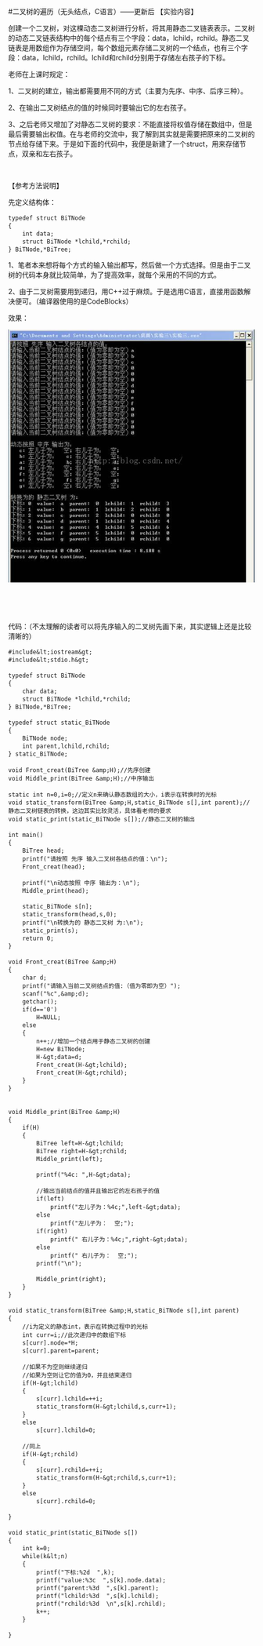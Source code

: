 #二叉树的遍历（无头结点，C语言）——更新后
【实验内容】

创建一个二叉树，对这棵动态二叉树进行分析，将其用静态二叉链表表示。二叉树的动态二叉链表结构中的每个结点有三个字段：data，lchild，rchild。静态二叉链表是用数组作为存储空间，每个数组元素存储二叉树的一个结点，也有三个字段：data，lchild，rchild。lchild和rchild分别用于存储左右孩子的下标。

 

老师在上课时规定：

1、二叉树的建立，输出都需要用不同的方式（主要为先序、中序、后序三种）。

2、在输出二叉树结点的值的时候同时要输出它的左右孩子。

3、之后老师又增加了对静态二叉树的要求：不能直接将权值存储在数组中，但是最后需要输出权值。在与老师的交流中，我了解到其实就是需要把原来的二叉树的节点给存储下来。于是如下面的代码中，我便是新建了一个struct，用来存储节点，双亲和左右孩子。

 

 

【参考方法说明】

先定义结构体：



```
typedef struct BiTNode
{
    int data;
    struct BiTNode *lchild,*rchild;
} BiTNode,*BiTree;

```



 

 

1、笔者本来想将每个方式的输入输出都写，然后做一个方式选择。但是由于二叉树的代码本身就比较简单，为了提高效率，就每个采用的不同的方式。

2、由于二叉树需要用到递归，用C++过于麻烦。于是选用C语言，直接用函数解决便可。（编译器使用的是CodeBlocks）

 

效果：

<img src="https://raw.githubusercontent.com/Double2hao/xujiajia_blog/main/img/16210040049910.png" alt=""> 

 

  

代码：（不太理解的读者可以将先序输入的二叉树先画下来，其实逻辑上还是比较清晰的）

```
#include&lt;iostream&gt;
#include&lt;stdio.h&gt;

typedef struct BiTNode
{
    char data;
    struct BiTNode *lchild,*rchild;
} BiTNode,*BiTree;

typedef struct static_BiTNode
{
    BiTNode node;
    int parent,lchild,rchild;
} static_BiTNode;

void Front_creat(BiTree &amp;H);//先序创建
void Middle_print(BiTree &amp;H);//中序输出

static int n=0,i=0;//定义n来确认静态数组的大小，i表示在转换时的光标
void static_transform(BiTree &amp;H,static_BiTNode s[],int parent);//静态二叉树链表的转换，这边其实比较灵活，具体看老师的要求
void static_print(static_BiTNode s[]);//静态二叉树的输出

int main()
{
    BiTree head;
    printf("请按照 先序 输入二叉树各结点的值：\n");
    Front_creat(head);

    printf("\n动态按照 中序 输出为：\n");
    Middle_print(head);

    static_BiTNode s[n];
    static_transform(head,s,0);
    printf("\n转换为的 静态二叉树 为:\n");
    static_print(s);
    return 0;
}

void Front_creat(BiTree &amp;H)
{
    char d;
    printf("请输入当前二叉树结点的值:（值为零即为空）");
    scanf("%c",&amp;d);
    getchar();
    if(d=='0')
        H=NULL;
    else
    {
        n++;//增加一个结点用于静态二叉树的创建
        H=new BiTNode;
        H-&gt;data=d;
        Front_creat(H-&gt;lchild);
        Front_creat(H-&gt;rchild);
    }
}


void Middle_print(BiTree &amp;H)
{
    if(H)
    {
        BiTree left=H-&gt;lchild;
        BiTree right=H-&gt;rchild;
        Middle_print(left);

        printf("%4c: ",H-&gt;data);

        //输出当前结点的值并且输出它的左右孩子的值
        if(left)
            printf("左儿子为：%4c;",left-&gt;data);
        else
            printf("左儿子为：  空;");
        if(right)
            printf(" 右儿子为：%4c;",right-&gt;data);
        else
            printf(" 右儿子为：  空;");
        printf("\n");

        Middle_print(right);
    }
}

void static_transform(BiTree &amp;H,static_BiTNode s[],int parent)
{
    //i为定义的静态int，表示在转换过程中的光标
    int curr=i;//此次递归中的数组下标
    s[curr].node=*H;
    s[curr].parent=parent;

    //如果不为空则继续递归
    //如果为空则让它的值为0，并且结束递归
    if(H-&gt;lchild)
    {
        s[curr].lchild=++i;
        static_transform(H-&gt;lchild,s,curr+1);
    }
    else
        s[curr].lchild=0;

    //同上
    if(H-&gt;rchild)
    {
        s[curr].rchild=++i;
        static_transform(H-&gt;rchild,s,curr+1);
    }
    else
        s[curr].rchild=0;

}

void static_print(static_BiTNode s[])
{
    int k=0;
    while(k&lt;n)
    {
        printf("下标:%2d  ",k);
        printf("value:%3c  ",s[k].node.data);
        printf("parent:%3d  ",s[k].parent);
        printf("lchild:%3d  ",s[k].lchild);
        printf("rchild:%3d  \n",s[k].rchild);
        k++;
    }

}

```

  